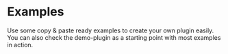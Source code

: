 # Examples

Use some copy & paste ready examples to create your own plugin easily. You can also check the demo-plugin as a starting point with most examples in action.

